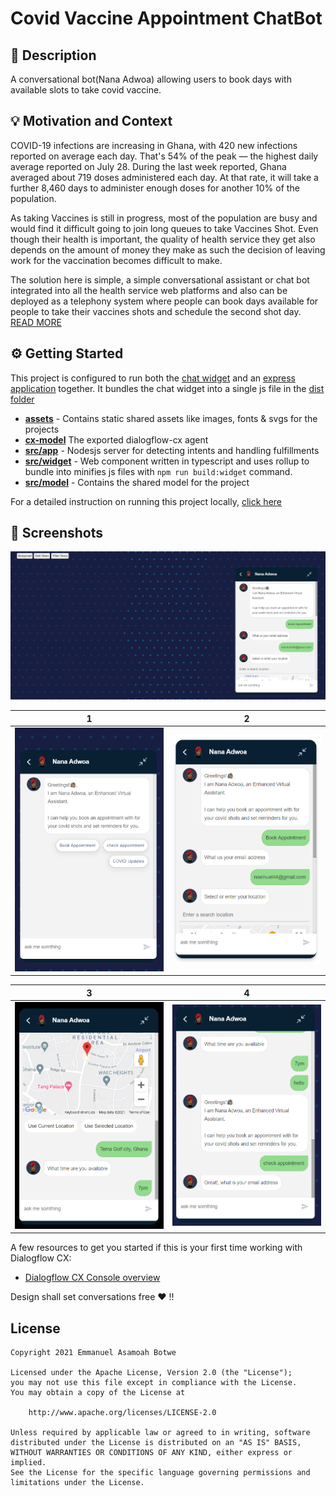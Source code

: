 # Covid Vaccine Appointment ChatBot
<!--- Replace <OWNER> with your Github Username and <REPOSITORY> with the name of your repository. -->
<!--- You can find both of these in the url bar when you open your repository in github. -->


## 📙 Description
A conversational bot(Nana Adwoa) allowing users to book days with available slots to take covid vaccine. 

## 💡 Motivation and Context
<!--- Describe your app in one or two sentences -->
COVID-19 infections are increasing in Ghana, with 420 new infections reported on average each day. That's 54% of the peak — the highest daily average reported on July 28. During the last week reported, Ghana averaged about 719 doses administered each day. At that rate, it will take a further 8,460 days to administer enough doses for another 10% of the population.

As taking Vaccines is still in progress, most of the population are busy and would find it difficult going to join long queues to take Vaccines Shot. Even though their health is important, the quality of health service they get also depends on the amount of money they make as such the decision of leaving work for the vaccination becomes difficult to make.


The solution here is simple, a simple conversational assistant or chat bot integrated into all the health service web platforms and also can be deployed as a telephony system where people can book days available for people to take their vaccines shots and schedule the second shot day. [READ MORE](https://github.com/botchway44/covid-vaccine-appointment/blob/main/PROJECT.md)


## ⚙️ Getting Started

This project is configured to run both the [chat widget](https://github.com/botchway44/covid-vaccine-appointment/tree/main/src/widget) and an [express application](https://github.com/botchway44/covid-vaccine-appointment/tree/main/src/app) together. It bundles the chat widget into a single js file in the [dist folder]()

* **[assets](https://github.com/botchway44/covid-vaccine-appointment/tree/main/assets)** - Contains static shared assets like images, fonts & svgs for the projects
* **[cx-model](https://github.com/botchway44/covid-vaccine-appointment/tree/main/cx-model)** The exported dialogflow-cx agent
* **[src/app](https://github.com/botchway44/covid-vaccine-appointment/tree/main/src/app)** - Nodesjs server for detecting intents and handling fulfillments
* **[src/widget](https://github.com/botchway44/covid-vaccine-appointment/tree/main/src/widget)** - Web component written in typescript and uses rollup to bundle into minifies js files with `npm run build:widget` command. 
* **[src/model](https://github.com/botchway44/covid-vaccine-appointment/tree/main/src/models)** - Contains the shared model for the project

For a detailed instruction on running this project locally, [click here](https://github.com/botchway44/covid-vaccine-appointment/blob/main/PROJECT.md#%EF%B8%8F-getting-started)


<!-- ## :bulb: Motivation and Context
Dialogflow CX Competition -->
<!--- What are you especially proud of? -->
 


## 📸 Screenshots
<img src="assets/images/ss.PNG"/>

| 1 | 2|
|------|-------|
|<img src="assets/images/s1.PNG" width="400">|<img src="assets/images/s2.PNG" width="400">|

| 3 | 4|
|------|-------|
|<img src="assets/images/s3.PNG" width="400">|<img src="assets/images/s4.PNG" width="400">|

A few resources to get you started if this is your first time working with Dialogflow CX:
* [Dialogflow CX Console overview](https://cloud.google.com/dialogflow/cx/docs/concept/console)

Design shall set conversations free ❤ !!

## License
```
Copyright 2021 Emmanuel Asamoah Botwe

Licensed under the Apache License, Version 2.0 (the "License");
you may not use this file except in compliance with the License.
You may obtain a copy of the License at

    http://www.apache.org/licenses/LICENSE-2.0

Unless required by applicable law or agreed to in writing, software
distributed under the License is distributed on an "AS IS" BASIS,
WITHOUT WARRANTIES OR CONDITIONS OF ANY KIND, either express or implied.
See the License for the specific language governing permissions and
limitations under the License.
```
